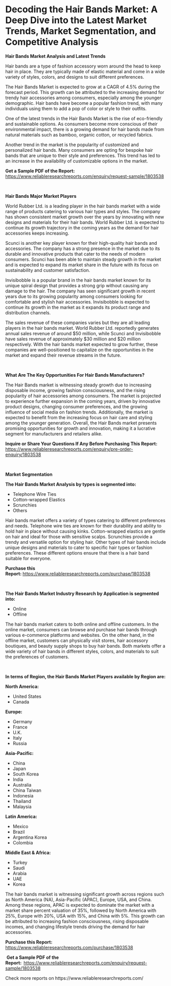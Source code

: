 <p><h1>Decoding the Hair Bands Market: A Deep Dive into the Latest Market Trends, Market Segmentation, and Competitive Analysis</h1></p><p><strong>Hair Bands Market Analysis and Latest Trends</strong></p>
<p><p>Hair bands are a type of fashion accessory worn around the head to keep hair in place. They are typically made of elastic material and come in a wide variety of styles, colors, and designs to suit different preferences.</p><p>The Hair Bands Market is expected to grow at a CAGR of 4.5% during the forecast period. This growth can be attributed to the increasing demand for trendy hair accessories among consumers, especially among the younger demographic. Hair bands have become a popular fashion trend, with many individuals using them to add a pop of color or style to their outfits.</p><p>One of the latest trends in the Hair Bands Market is the rise of eco-friendly and sustainable options. As consumers become more conscious of their environmental impact, there is a growing demand for hair bands made from natural materials such as bamboo, organic cotton, or recycled fabrics.</p><p>Another trend in the market is the popularity of customized and personalized hair bands. Many consumers are opting for bespoke hair bands that are unique to their style and preferences. This trend has led to an increase in the availability of customizable options in the market.</p></p>
<p><strong>Get a Sample PDF of the Report:&nbsp;</strong> <a href="https://www.reliableresearchreports.com/enquiry/request-sample/1803538">https://www.reliableresearchreports.com/enquiry/request-sample/1803538</a></p>
<p>&nbsp;</p>
<p><strong>Hair Bands Major Market Players</strong></p>
<p><p>World Rubber Ltd. is a leading player in the hair bands market with a wide range of products catering to various hair types and styles. The company has shown consistent market growth over the years by innovating with new designs and materials for their hair bands. World Rubber Ltd. is expected to continue its growth trajectory in the coming years as the demand for hair accessories keeps increasing.</p><p>Scunci is another key player known for their high-quality hair bands and accessories. The company has a strong presence in the market due to its durable and innovative products that cater to the needs of modern consumers. Scunci has been able to maintain steady growth in the market and is expected to expand its market share in the future with its focus on sustainability and customer satisfaction.</p><p>Invisibobble is a popular brand in the hair bands market known for its unique spiral design that provides a strong grip without causing any damage to the hair. The company has seen significant growth in recent years due to its growing popularity among consumers looking for comfortable and stylish hair accessories. Invisibobble is expected to continue its growth in the market as it expands its product range and distribution channels.</p><p>The sales revenue of these companies varies but they are all leading players in the hair bands market. World Rubber Ltd. reportedly generates annual sales revenue of around $50 million, while Scunci and Invisibobble have sales revenue of approximately $30 million and $20 million respectively. With the hair bands market expected to grow further, these companies are well-positioned to capitalize on the opportunities in the market and expand their revenue streams in the future.</p></p>
<p>&nbsp;</p>
<p><strong>What Are The Key Opportunities For Hair Bands Manufacturers?</strong></p>
<p><p>The Hair Bands market is witnessing steady growth due to increasing disposable income, growing fashion consciousness, and the rising popularity of hair accessories among consumers. The market is projected to experience further expansion in the coming years, driven by innovative product designs, changing consumer preferences, and the growing influence of social media on fashion trends. Additionally, the market is expected to benefit from the increasing focus on hair care and styling among the younger generation. Overall, the Hair Bands market presents promising opportunities for growth and innovation, making it a lucrative segment for manufacturers and retailers alike.</p></p>
<p><strong>Inquire or Share Your Questions If Any Before Purchasing This Report:</strong> <a href="https://www.reliableresearchreports.com/enquiry/pre-order-enquiry/1803538">https://www.reliableresearchreports.com/enquiry/pre-order-enquiry/1803538</a></p>
<p>&nbsp;</p>
<p><strong>Market Segmentation</strong></p>
<p><strong>The Hair Bands Market Analysis by types is segmented into:</strong></p>
<p><ul><li>Telephone Wire Ties</li><li>Cotton-wrapped Elastics</li><li>Scrunchies</li><li>Others</li></ul></p>
<p><p>Hair bands market offers a variety of types catering to different preferences and needs. Telephone wire ties are known for their durability and ability to hold hair in place without causing kinks. Cotton-wrapped elastics are gentle on hair and ideal for those with sensitive scalps. Scrunchies provide a trendy and versatile option for styling hair. Other types of hair bands include unique designs and materials to cater to specific hair types or fashion preferences. These different options ensure that there is a hair band suitable for everyone.</p></p>
<p><strong>Purchase this Report:&nbsp;</strong><a href="https://www.reliableresearchreports.com/purchase/1803538">https://www.reliableresearchreports.com/purchase/1803538</a></p>
<p>&nbsp;</p>
<p><strong>The Hair Bands Market Industry Research by Application is segmented into:</strong></p>
<p><ul><li>Online</li><li>Offline</li></ul></p>
<p><p>The hair bands market caters to both online and offline customers. In the online market, consumers can browse and purchase hair bands through various e-commerce platforms and websites. On the other hand, in the offline market, customers can physically visit stores, hair accessory boutiques, and beauty supply shops to buy hair bands. Both markets offer a wide variety of hair bands in different styles, colors, and materials to suit the preferences of customers.</p></p>
<p>&nbsp;</p>
<p><strong>In terms of Region, the Hair Bands Market Players available by Region are:</strong></p>
<p>
    <p> <strong> North America: </strong>
        <ul>
            <li>United States</li>
            <li>Canada</li>
        </ul>
        </p> 
    <p> <strong> Europe: </strong>
        <ul>
            <li>Germany</li>
            <li>France</li>
            <li>U.K.</li>
            <li>Italy</li>
            <li>Russia</li>
        </ul>
        </p> 
    <p> <strong> Asia-Pacific: </strong>
        <ul>
            <li>China</li>
            <li>Japan</li>
            <li>South Korea</li>
            <li>India</li>
            <li>Australia</li>
            <li>China Taiwan</li>
            <li>Indonesia</li>
            <li>Thailand</li>
            <li>Malaysia</li>
        </ul>
        </p> 
    <p> <strong> Latin America: </strong>
        <ul>
            <li>Mexico</li>
            <li>Brazil</li>
            <li>Argentina Korea</li>
            <li>Colombia</li>
        </ul>
        </p> 
    <p> <strong> Middle East & Africa: </strong>
        <ul>
            <li>Turkey</li>
            <li>Saudi</li>
            <li>Arabia</li>
            <li>UAE</li>
            <li>Korea</li>
        </ul>
    </p>
    </p>
<p><p>The hair bands market is witnessing significant growth across regions such as North America (NA), Asia-Pacific (APAC), Europe, USA, and China. Among these regions, APAC is expected to dominate the market with a market share percent valuation of 35%, followed by North America with 25%, Europe with 20%, USA with 15%, and China with 5%. This growth can be attributed to increasing fashion consciousness, rising disposable incomes, and changing lifestyle trends driving the demand for hair accessories.</p></p>
<p><strong>Purchase this Report: </strong><a href="https://www.reliableresearchreports.com/purchase/1803538">https://www.reliableresearchreports.com/purchase/1803538</a></p>
<p>&nbsp;<strong>Get a Sample PDF of the Report:&nbsp;&nbsp;</strong><a href="https://www.reliableresearchreports.com/enquiry/request-sample/1803538">https://www.reliableresearchreports.com/enquiry/request-sample/1803538</a></p>
<p><strong></strong></p>
<p>Check more reports on https://www.reliableresearchreports.com/</p>